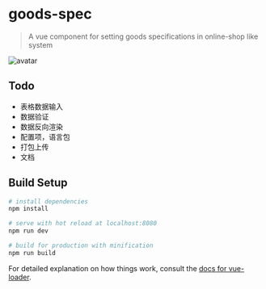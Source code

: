 # goods-spec

> A vue component for setting goods specifications in online-shop like  system

![avatar](https://s2.ax1x.com/2019/02/28/k7D379.jpg)

## Todo 
- 表格数据输入
- 数据验证
- 数据反向渲染
- 配置项，语言包
- 打包上传
- 文档


## Build Setup

``` bash
# install dependencies
npm install

# serve with hot reload at localhost:8080
npm run dev

# build for production with minification
npm run build
```

For detailed explanation on how things work, consult the [docs for vue-loader](http://vuejs.github.io/vue-loader).
